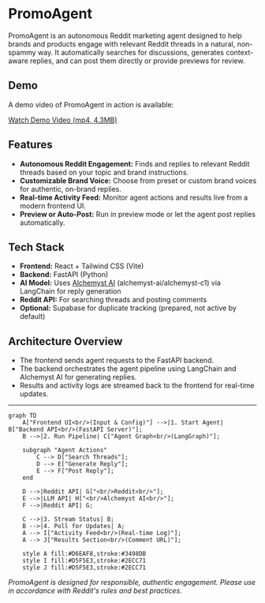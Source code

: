 # PromoAgent

PromoAgent is an autonomous Reddit marketing agent designed to help brands and products engage with relevant Reddit threads in a natural, non-spammy way. It automatically searches for discussions, generates context-aware replies, and can post them directly or provide previews for review.

## Demo
A demo video of PromoAgent in action is available:

[Watch Demo Video (mp4, 4.3MB)](./misc/demo.mp4)

## Features
- **Autonomous Reddit Engagement:** Finds and replies to relevant Reddit threads based on your topic and brand instructions.
- **Customizable Brand Voice:** Choose from preset or custom brand voices for authentic, on-brand replies.
- **Real-time Activity Feed:** Monitor agent actions and results live from a modern frontend UI.
- **Preview or Auto-Post:** Run in preview mode or let the agent post replies automatically.

## Tech Stack
- **Frontend:** React + Tailwind CSS (Vite)
- **Backend:** FastAPI (Python)
- **AI Model:** Uses [Alchemyst AI](https://getalchemystai.com/) (alchemyst-ai/alchemyst-c1) via LangChain for reply generation
- **Reddit API:** For searching threads and posting comments
- **Optional:** Supabase for duplicate tracking (prepared, not active by default)

## Architecture Overview
- The frontend sends agent requests to the FastAPI backend.
- The backend orchestrates the agent pipeline using LangChain and Alchemyst AI for generating replies.
- Results and activity logs are streamed back to the frontend for real-time updates.
---

```mermaid
graph TD
    A["Frontend UI<br/>(Input & Config)"] -->|1. Start Agent| B["Backend API<br/>(FastAPI Server)"];
    B -->|2. Run Pipeline| C["Agent Graph<br/>(LangGraph)"];

    subgraph "Agent Actions"
        C --> D["Search Threads"];
        D --> E["Generate Reply"];
        E --> F["Post Reply"];
    end

    D -->|Reddit API| G["<br/>Reddit<br/>"];
    E -->|LLM API| H["<br/>Alchemyst AI<br/>"];
    F -->|Reddit API| G;

    C -->|3. Stream Status| B;
    B -->|4. Poll for Updates| A;
    A --> I["Activity Feed<br/>(Real-time Log)"];
    A --> J["Results Section<br/>(Comment URL)"];

    style A fill:#D6EAF8,stroke:#3498DB
    style I fill:#D5F5E3,stroke:#2ECC71
    style J fill:#D5F5E3,stroke:#2ECC71
```

*PromoAgent is designed for responsible, authentic engagement. Please use in accordance with Reddit's rules and best practices.*